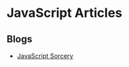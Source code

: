 # JavaScript Articles

## Blogs

* [JavaScript Sorcery](https://blog.appsignal.com/javascript-sorcery)